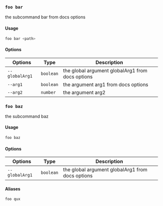 ### `foo bar`

the subcommand bar from docs options

#### Usage

```bash
foo bar <path>
```

#### Options

| Options        | Type      | Description                                      |
| -------------- | --------- | ------------------------------------------------ |
| `--globalArg1` | `boolean` | the global argument globalArg1 from docs options |
| `--arg1`       | `boolean` | the argument arg1 from docs options              |
| `--arg2`       | `number`  | the argument arg2                                |

### `foo baz`

the subcommand baz

#### Usage

```bash
foo baz
```

#### Options

| Options        | Type      | Description                                      |
| -------------- | --------- | ------------------------------------------------ |
| `--globalArg1` | `boolean` | the global argument globalArg1 from docs options |

#### Aliases

`foo qux`

